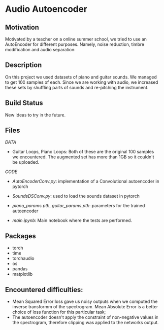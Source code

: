 # Audio Autoencoder
## Motivation
Motivated by a teacher on a online summer school, we tried to use an AutoEncoder for different purposes. Namely, noise reduction, timbre modification and audio separation

## Description
On this project we used datasets of piano and guitar sounds. We managed to get 100 samples of each. Since we are working with audio, we increased these sets by shuffling parts of sounds and re-pitching the instrument.

## Build Status
New ideas to try in the future.

## Files
*DATA*
- Guitar Loops, Piano Loops: Both of these are the original 100 samples we encountered. The augmented set has more than 1GB so it couldn't be uploaded.

*CODE*
- _AutoEncoderConv.py_: implementation of a Convolutional autoencoder in pytorch
- _SoundsDSConv.py_: used to load the sounds dataset in pytorch
- _piano_params.pth_, _guitar_params.pth_: parameters for the trained autoencoder

- _main.ipynb_: Main notebook where the tests are performed.

## Packages
- torch
- time
- torchaudio
- os
- pandas
- matplotlib

## Encountered difficulties:
  - Mean Squared Error loss gave us noisy outputs when we computed the inverse transformm of the spectrogram. Mean Absolute Error is a better choice of loss function for this particular task;
  - The autoencoder doesn't apply the constraint of non-negative values in the spectrogram, therefore clipping was applied to the networks output.
